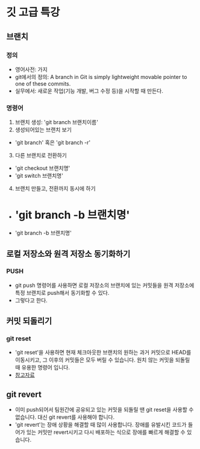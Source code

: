 # 깃 고급 특강

## 브랜치

### 정의

- 영어사전: 가지
- git에서의 정의: A branch in Git is simply lightweight movable pointer to one of these commits.
- 실무에서: 새로운 작업(기능 개발, 버그 수정 등)을 시작할 때 만든다.

### 명령어

1. 브랜치 생성: 'git branch 브랜치이름'
2. 생성되어있는 브랜치 보기

- 'git branch' 혹은 'git branch -r'

3. 다른 브랜치로 전환하기

- 'git checkout 브랜치명'
- 'git switch 브랜치명'

4. 브랜치 만들고, 전환까지 동시에 하기

- # 'git branch -b 브랜치명'
- 'git branch -b 브랜치명'

## 로컬 저장소와 원격 저장소 동기화하기

### PUSH

- git push 명령어를 사용하면 로컬 저장소의 브랜치에 있는 커밋들을 원격 저장소에 특정 브랜치로 push해서 동기화할 수 있다.
- 그렇다고 한다.

## 커밋 되돌리기

### git reset

- 'git reset'을 사용하면 현재 체크아웃한 브랜치의 원하는 과거 커밋으로 HEAD를 이동시키고, 그 이후의 커밋들은 모두 버릴 수 있습니다. 원치 않는 커밋을 되돌릴 때 유용한 명령어 입니다.
- [참고자료](https://violet-bora-lee.github.io/git-tutorial/#reset)

## git revert

- 이미 push되어서 팀원간에 공유되고 있는 커밋을 되돌릴 땐 git reset을 사용할 수 없습니다. 대신 git revert를 사용해야 합니다.
- 'git revert'는 장애 상황을 해결할 때 많이 사용합니다. 장애를 유발시킨 코드가 들어가 있는 커밋만 revert시키고 다시 배포하는 식으로 장애를 빠르게 해결할 수 있습니다.
